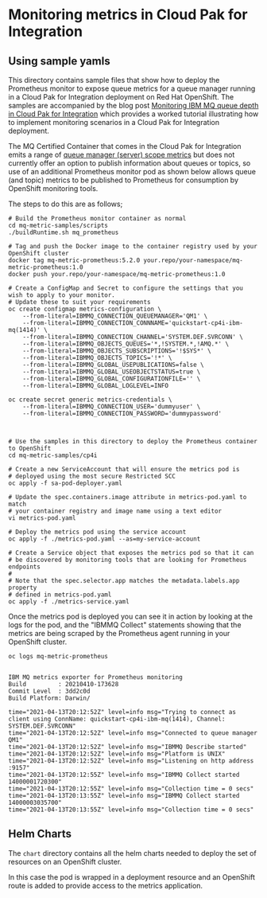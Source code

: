# Monitoring metrics in Cloud Pak for Integration

## Using sample yamls

This directory contains sample files that show how to deploy the Prometheus
monitor to expose queue metrics for a queue manager running in a Cloud Pak for
Integration deployment on Red Hat OpenShift. The samples are accompanied by the blog post 
[Monitoring IBM MQ queue depth in Cloud Pak for Integration](https://community.ibm.com/community/user/integration/blogs/matt-roberts1/2021/05/03/monitoring-mq-qdepth-cp4i) which provides a worked tutorial
illustrating how to implement monitoring scenarios in a Cloud Pak for Integration deployment.

The MQ Certified Container that comes in the Cloud Pak for Integration
emits a range of [queue manager (server) scope metrics](https://www.ibm.com/docs/en/ibm-mq/9.2?topic=containers-metrics-published-by-mq-certified) but does not currently offer an option to
publish information about queues or topics, so use of an additional Prometheus monitor pod as
shown below allows queue (and topic) metrics to be published to Prometheus for consumption
by OpenShift monitoring tools.

The steps to do this are as follows;

```
# Build the Prometheus monitor container as normal
cd mq-metric-samples/scripts
./buildRuntime.sh mq_prometheus

# Tag and push the Docker image to the container registry used by your OpenShift cluster
docker tag mq-metric-prometheus:5.2.0 your.repo/your-namespace/mq-metric-prometheus:1.0
docker push your.repo/your-namespace/mq-metric-prometheus:1.0

# Create a ConfigMap and Secret to configure the settings that you wish to apply to your monitor.
# Update these to suit your requirements
oc create configmap metrics-configuration \
    --from-literal=IBMMQ_CONNECTION_QUEUEMANAGER='QM1' \
    --from-literal=IBMMQ_CONNECTION_CONNNAME='quickstart-cp4i-ibm-mq(1414)' \
    --from-literal=IBMMQ_CONNECTION_CHANNEL='SYSTEM.DEF.SVRCONN' \
    --from-literal=IBMMQ_OBJECTS_QUEUES='*,!SYSTEM.*,!AMQ.*' \
    --from-literal=IBMMQ_OBJECTS_SUBSCRIPTIONS='!$SYS*' \
    --from-literal=IBMMQ_OBJECTS_TOPICS='!*' \
    --from-literal=IBMMQ_GLOBAL_USEPUBLICATIONS=false \
    --from-literal=IBMMQ_GLOBAL_USEOBJECTSTATUS=true \
    --from-literal=IBMMQ_GLOBAL_CONFIGURATIONFILE='' \
    --from-literal=IBMMQ_GLOBAL_LOGLEVEL=INFO

oc create secret generic metrics-credentials \
    --from-literal=IBMMQ_CONNECTION_USER='dummyuser' \
    --from-literal=IBMMQ_CONNECTION_PASSWORD='dummypassword'



# Use the samples in this directory to deploy the Prometheus container to OpenShift
cd mq-metric-samples/cp4i

# Create a new ServiceAccount that will ensure the metrics pod is
# deployed using the most secure Restricted SCC
oc apply -f sa-pod-deployer.yaml

# Update the spec.containers.image attribute in metrics-pod.yaml to match
# your container registry and image name using a text editor
vi metrics-pod.yaml

# Deploy the metrics pod using the service account
oc apply -f ./metrics-pod.yaml --as=my-service-account

# Create a Service object that exposes the metrics pod so that it can
# be discovered by monitoring tools that are looking for Prometheus endpoints
#
# Note that the spec.selector.app matches the metadata.labels.app property
# defined in metrics-pod.yaml
oc apply -f ./metrics-service.yaml
```


Once the metrics pod is deployed you can see it in action by looking at the logs
for the pod, and the "IBMMQ Collect" statements showing that the metrics are being
scraped by the Prometheus agent running in your OpenShift cluster.
```
oc logs mq-metric-prometheus


IBM MQ metrics exporter for Prometheus monitoring
Build         : 20210410-173628 
Commit Level  : 3dd2c0d
Build Platform: Darwin/

time="2021-04-13T20:12:52Z" level=info msg="Trying to connect as client using ConnName: quickstart-cp4i-ibm-mq(1414), Channel: SYSTEM.DEF.SVRCONN"
time="2021-04-13T20:12:52Z" level=info msg="Connected to queue manager  QM1"
time="2021-04-13T20:12:52Z" level=info msg="IBMMQ Describe started"
time="2021-04-13T20:12:52Z" level=info msg="Platform is UNIX"
time="2021-04-13T20:12:52Z" level=info msg="Listening on http address :9157"
time="2021-04-13T20:12:55Z" level=info msg="IBMMQ Collect started 14000001720300"
time="2021-04-13T20:12:55Z" level=info msg="Collection time = 0 secs"
time="2021-04-13T20:13:55Z" level=info msg="IBMMQ Collect started 14000003035700"
time="2021-04-13T20:13:55Z" level=info msg="Collection time = 0 secs"
```

## Helm Charts

The `chart` directory contains all the helm charts needed to deploy the set of resources
on an OpenShift cluster. 

In this case the pod is wrapped in a deployment resource and an OpenShift route is added
to provide access to the metrics application.